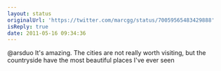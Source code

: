 ```yaml
---
layout: status
originalUrl: 'https://twitter.com/marcgg/status/70059565483429888'
isReply: true
date: 2011-05-16 09:34:36
---
```


@arsduo It's amazing. The cities are not really worth visiting, but the countryside have the most beautiful places I've ever seen
